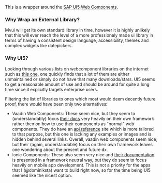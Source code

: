 This is a wrapper around the
[SAP UI5 Web Components](https://sap.github.io/ui5-webcomponents/).

### Why Wrap an External Library?

Mvui will get its own standard library in time, however it is highly unlikely that this
will ever reach the level of a more professionaly made ui library in terms of having a
consistent design language, accessibility, themes and complex widgets like datepickers.

### Why UI5?

Looking through various lists on webcomponent libraries on the internet such as [this
one](https://sap.github.io/ui5-webcomponents/), one quickly finds that a lot of them are
either unmaintained or simply do not have that many downloads/stars. UI5 seems to get a
reasonable amount of use and should be around for quite a long time since it explicitly
targets enterprise users.

Filtering the list of libraries to ones which most would deem decently future proof, there
would have been only two alternatives:

- Vaadin Web Components: These seem nice, but they seem to (understandably) focus [their
  docs](https://vaadin.com/docs/latest/components) very heavily on their own framework
  rather then on how to use their components as "normal" web components. They do have an
  [api reference](https://cdn.vaadin.com/vaadin-web-components/23.3.5/) site which is more
  tailored to that purpose, but this one is lacking any examples or images and is hidden
  behind several links. Overall, vaadin web components seem nice, but their (again,
  understandable) focus on their own framework leaves one wondering about the present and
  future dx.
- Ionic Components: These also seem very nice and [their
  documentation](https://ionicframework.com/docs/components) is presented in a framework
  neutral way, but they do seem to focus heavily on mobile app development. This is not a
  priority for the apps that I (@dominiksta) want to build right now, so for the time
  being UI5 seemed like the nicest option.

